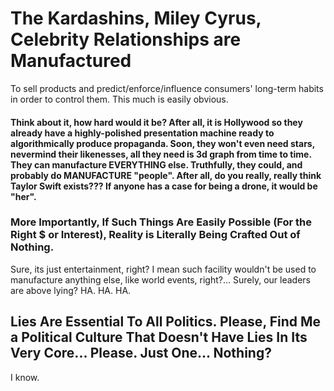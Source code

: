 # The Kardashins, Miley Cyrus, Celebrity Relationships are Manufactured #
To sell products and predict/enforce/influence consumers' long-term habits in order to control them. This much is easily obvious.

#### Think about it, how hard would it be? After all, it is Hollywood so they already have a highly-polished presentation machine ready to algorithmically produce propaganda. Soon, they won't even need stars, nevermind their likenesses, all they need is 3d graph from time to time. They can manufacture EVERYTHING else. Truthfully, they could, and probably do MANUFACTURE "people". After all, do you really, really think Taylor Swift exists??? If anyone has a case for being a drone, it would be "her".

### More Importantly, If Such Things Are Easily Possible (For the Right $ or Interest), Reality is Literally Being Crafted Out of Nothing. ###
Sure, its just entertainment, right? I mean such facility wouldn't be used to manufacture anything else, like world events, right?... Surely, our leaders are above lying? HA. HA. HA.

## Lies Are Essential To All Politics. Please, Find Me a Political Culture That Doesn't Have Lies In Its Very Core... Please. Just One... Nothing? ##
I know. 